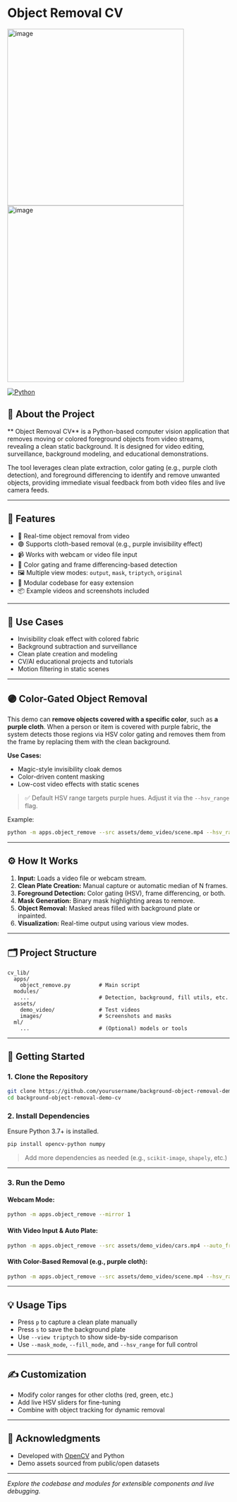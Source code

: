 # Object Removal CV

<img width="400" height="400" alt="image" src="https://github.com/user-attachments/assets/4c0cdc73-b1a1-4d29-a6af-b56f170eedef" />
<img width="400" height="400" alt="image" src="https://github.com/user-attachments/assets/6ab7cfaa-902c-4889-a2fe-ad36ee5deeac" />

[![Python](https://img.shields.io/badge/python-3.7%2B-blue.svg)](https://www.python.org/)

## 🧼 About the Project

** Object Removal CV** is a Python-based computer vision application that removes moving or colored foreground objects from video streams, revealing a clean static background. It is designed for video editing, surveillance, background modeling, and educational demonstrations.

The tool leverages clean plate extraction, color gating (e.g., purple cloth detection), and foreground differencing to identify and remove unwanted objects, providing immediate visual feedback from both video files and live camera feeds.

---

## 🎯 Features

- 🧹 Real-time object removal from video
- 🟣 Supports cloth-based removal (e.g., purple invisibility effect)
- 📹 Works with webcam or video file input
- 🎨 Color gating and frame differencing-based detection
- 🖼️ Multiple view modes: `output`, `mask`, `triptych`, `original`
- 🧩 Modular codebase for easy extension
- 📦 Example videos and screenshots included

---

## 🧠 Use Cases

- Invisibility cloak effect with colored fabric
- Background subtraction and surveillance
- Clean plate creation and modeling
- CV/AI educational projects and tutorials
- Motion filtering in static scenes

---

## 🟣 Color-Gated Object Removal

This demo can **remove objects covered with a specific color**, such as **a purple cloth**. When a person or item is covered with purple fabric, the system detects those regions via HSV color gating and removes them from the frame by replacing them with the clean background.

**Use Cases:**
- Magic-style invisibility cloak demos  
- Color-driven content masking  
- Low-cost video effects with static scenes  

> ✅ Default HSV range targets purple hues. Adjust it via the `--hsv_range` flag.

Example:

```bash
python -m apps.object_remove --src assets/demo_video/scene.mp4 --hsv_range purple 120 40 40 160 255 255 --mirror 0
````

---

## ⚙️ How It Works

1. **Input:** Loads a video file or webcam stream.
2. **Clean Plate Creation:** Manual capture or automatic median of N frames.
3. **Foreground Detection:** Color gating (HSV), frame differencing, or both.
4. **Mask Generation:** Binary mask highlighting areas to remove.
5. **Object Removal:** Masked areas filled with background plate or inpainted.
6. **Visualization:** Real-time output using various view modes.

---

## 🗂️ Project Structure

```
cv_lib/
  apps/
    object_remove.py         # Main script
  modules/
    ...                      # Detection, background, fill utils, etc.
  assets/
    demo_video/              # Test videos
    images/                  # Screenshots and masks
  ml/
    ...                      # (Optional) models or tools
```

---

## 🚀 Getting Started

### 1. Clone the Repository

```bash
git clone https://github.com/yourusername/background-object-removal-demo-cv.git
cd background-object-removal-demo-cv
```

### 2. Install Dependencies

Ensure Python 3.7+ is installed.

```bash
pip install opencv-python numpy
```

> Add more dependencies as needed (e.g., `scikit-image`, `shapely`, etc.)

---

### 3. Run the Demo

#### Webcam Mode:

```bash
python -m apps.object_remove --mirror 1
```

#### With Video Input & Auto Plate:

```bash
python -m apps.object_remove --src assets/demo_video/cars.mp4 --auto_frames 30 --mirror 0
```

#### With Color-Based Removal (e.g., purple cloth):

```bash
python -m apps.object_remove --src assets/demo_video/scene.mp4 --hsv_range purple 120 40 40 160 255 255 --mirror 0
```

---

## 💡 Usage Tips

* Press `p` to capture a clean plate manually
* Press `s` to save the background plate
* Use `--view triptych` to show side-by-side comparison
* Use `--mask_mode`, `--fill_mode`, and `--hsv_range` for full control

---

## ✍️ Customization

* Modify color ranges for other cloths (red, green, etc.)
* Add live HSV sliders for fine-tuning
* Combine with object tracking for dynamic removal

---

## 🙏 Acknowledgments

* Developed with [OpenCV](https://opencv.org/) and Python
* Demo assets sourced from public/open datasets

---

*Explore the codebase and modules for extensible components and live debugging.*
